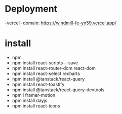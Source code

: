 # Deployment

-vercel
-domain: https://windmill-fe-yn59.vercel.app/




# install

- npm
- npm install react-scripts --save
- npm install react-router-dom react-dom
- npm install react-select recharts
- npm install @tanstack/react-query
- npm install react-toastify
- npm install @tanstack/react-query-devtools
- npm i framer-motion
- npm install dayjs
- npm install react-icons
